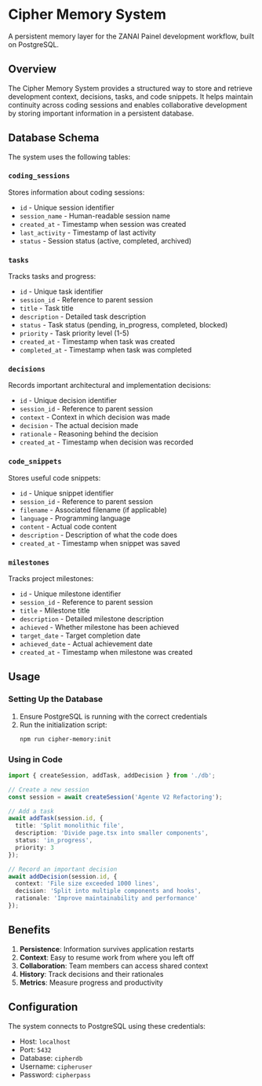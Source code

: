 # Cipher Memory System

A persistent memory layer for the ZANAI Painel development workflow, built on PostgreSQL.

## Overview

The Cipher Memory System provides a structured way to store and retrieve development context, decisions, tasks, and code snippets. It helps maintain continuity across coding sessions and enables collaborative development by storing important information in a persistent database.

## Database Schema

The system uses the following tables:

### `coding_sessions`
Stores information about coding sessions:
- `id` - Unique session identifier
- `session_name` - Human-readable session name
- `created_at` - Timestamp when session was created
- `last_activity` - Timestamp of last activity
- `status` - Session status (active, completed, archived)

### `tasks`
Tracks tasks and progress:
- `id` - Unique task identifier
- `session_id` - Reference to parent session
- `title` - Task title
- `description` - Detailed task description
- `status` - Task status (pending, in_progress, completed, blocked)
- `priority` - Task priority level (1-5)
- `created_at` - Timestamp when task was created
- `completed_at` - Timestamp when task was completed

### `decisions`
Records important architectural and implementation decisions:
- `id` - Unique decision identifier
- `session_id` - Reference to parent session
- `context` - Context in which decision was made
- `decision` - The actual decision made
- `rationale` - Reasoning behind the decision
- `created_at` - Timestamp when decision was recorded

### `code_snippets`
Stores useful code snippets:
- `id` - Unique snippet identifier
- `session_id` - Reference to parent session
- `filename` - Associated filename (if applicable)
- `language` - Programming language
- `content` - Actual code content
- `description` - Description of what the code does
- `created_at` - Timestamp when snippet was saved

### `milestones`
Tracks project milestones:
- `id` - Unique milestone identifier
- `session_id` - Reference to parent session
- `title` - Milestone title
- `description` - Detailed milestone description
- `achieved` - Whether milestone has been achieved
- `target_date` - Target completion date
- `achieved_date` - Actual achievement date
- `created_at` - Timestamp when milestone was created

## Usage

### Setting Up the Database

1. Ensure PostgreSQL is running with the correct credentials
2. Run the initialization script:
   ```bash
   npm run cipher-memory:init
   ```

### Using in Code

```typescript
import { createSession, addTask, addDecision } from './db';

// Create a new session
const session = await createSession('Agente V2 Refactoring');

// Add a task
await addTask(session.id, {
  title: 'Split monolithic file',
  description: 'Divide page.tsx into smaller components',
  status: 'in_progress',
  priority: 3
});

// Record an important decision
await addDecision(session.id, {
  context: 'File size exceeded 1000 lines',
  decision: 'Split into multiple components and hooks',
  rationale: 'Improve maintainability and performance'
});
```

## Benefits

1. **Persistence**: Information survives application restarts
2. **Context**: Easy to resume work from where you left off
3. **Collaboration**: Team members can access shared context
4. **History**: Track decisions and their rationales
5. **Metrics**: Measure progress and productivity

## Configuration

The system connects to PostgreSQL using these credentials:
- Host: `localhost`
- Port: `5432`
- Database: `cipherdb`
- Username: `cipheruser`
- Password: `cipherpass`